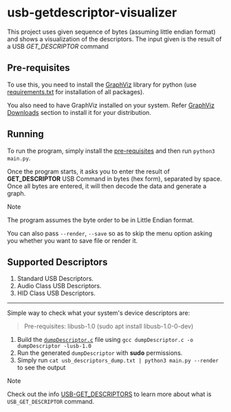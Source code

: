 # usb-getdescriptor-visualizer

This project uses given sequence of bytes (assuming little endian format) and shows a visualization of the descriptors. The input given is the result of a USB *GET_DESCRIPTOR* command

## Pre-requisites

To use this, you need to install the [GraphViz](https://graphviz.org/) library for python (use [requirements.txt](requirements.txt) for installation of all packages).

You also need to have GraphViz installed on your system. Refer [GraphViz Downloads](https://graphviz.org/download/) section to install it for your distribution.

## Running

To run the program, simply install the [pre-requisites](#pre-requisites) and then run `python3 main.py`.

Once the program starts, it asks you to enter the result of **GET_DESCRIPTOR** USB Command in bytes (hex form), separated by space. Once all bytes are entered, it will then decode the data and generate a graph.

> [!NOTE]
> The program assumes the byte order to be in Little Endian format.

You can also pass `--render`, `--save` so as to skip the menu option asking you whether you want to save file or render it.

## Supported Descriptors

1. Standard USB Descriptors.
2. Audio Class USB Descriptors.
3. HID Class USB Descriptors.

---

Simple way to check what your system's device descriptors are:
> Pre-requisites: libusb-1.0 (sudo apt install libusb-1.0-0-dev)

1. Build the [`dumpDescriptor.c`](dumpDescriptor.c) file using `gcc dumpDescriptor.c -o dumpDescriptor -lusb-1.0`
2. Run the generated `dumpDescriptor` with **sudo** permissions.
3. Simply run `cat usb_descriptors_dump.txt | python3 main.py --render` to see the output

> [!NOTE]
> Check out the info [USB-GET_DESCRIPTORS](GET_DESCRIPTOR.md) to learn more about what is `USB_GET_DESCRIPTOR` command.

